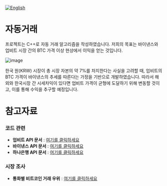 [![English](https://img.shields.io/badge/lang-English-blue.svg)](https://github.com/pyungjong0314/Auto-Trade/blob/main/README.md)

# 자동거래
프로젝트는 C++로 자동 거래 알고리즘을 작성하였습니다.
저희의 목표는 바이낸스와 업비트 시장 간의 BTC 가격 이상 현상에서 이익을 얻는 것입니다.

![image](https://github.com/pyungjong0314/Auto-Trade/assets/72856990/a1053463-4080-4dd4-9898-a77a5fb4be77)

한국 원(KRW) 시장이 총 시장 자본의 약 7%를 차지한다는 사실을 고려할 때, 업비트의 BTC 가격이 바이낸스의 추세를 따른다는 가정을 기반으로 개발하였습니다. 
따라서 해외와 한국시장 간 시세차익이 있다면 업비트 가격이 균형에 도달하기 위해 변동할 것이고, 이를 통해 수익을 추구할 예정입니다.
</br>

# 참고자료
### 코드 관련
- **업비트 API 문서** : [여기를 클릭하세요](https://docs.upbit.com/reference/ticker%ED%98%84%EC%9E%AC%EA%B0%80-%EC%A0%95%EB%B3%B4)
- **바이낸스 API 문서** : [여기를 클릭하세요](https://binance-docs.github.io/apidocs/)
- **하나은행 API 문서** : [여기를 클릭하세요](https://www.hanafnapimarket.com/#/apis/detail?apiId=hbk00004)

### 시장 조사
- **통화별 비트코인 거래 우위** : [여기를 클릭하세요](https://economist.co.kr/article/view/ecn202309270040)
